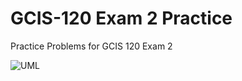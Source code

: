 # GCIS-120 Exam 2 Practice
Practice Problems for GCIS 120 Exam 2

<img src="/repository/UML.png" alt="UML" title="UML">